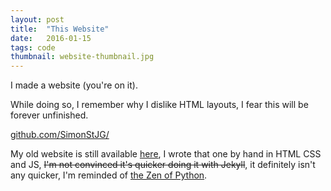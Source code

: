 ```yaml
---
layout: post
title:  "This Website"
date:   2016-01-15
tags: code
thumbnail: website-thumbnail.jpg
---
```


I made a website (you're on it).

While doing so, I remember why I dislike HTML layouts, I fear this will be forever unfinished.

[github.com/SimonStJG/](https://github.com/SimonStJG/SimonStJG.github.io)

My old website is still available [here](https://github.com/Schottkey/web), I wrote that one by hand in HTML CSS and JS, ~~I'm not convinced it's quicker doing it with Jekyll~~, it definitely isn't any quicker, I'm reminded of [the Zen of Python](https://www.python.org/dev/peps/pep-0020/).